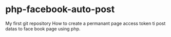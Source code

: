 # php-facebook-auto-post
My first git repository
How to create a permanant page access token ti post datas to face book page using php.
